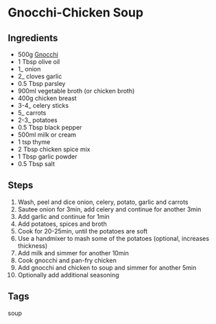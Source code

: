 # Gnocchi-Chicken Soup

## Ingredients

* 500g [Gnocchi](Gnocchi.html)
* 1 Tbsp olive oil
* 1_ onion
* 2_ cloves garlic
* 0.5 Tbsp parsley 
* 900ml vegetable broth (or chicken broth)
* 400g chicken breast
* 3-4_ celery sticks
* 5_ carrots
* 2-3_ potatoes
* 0.5 Tbsp black pepper
* 500ml milk or cream
* 1 tsp thyme
* 2 Tbsp chicken spice mix 
* 1 Tbsp garlic powder
* 0.5 Tbsp salt

## Steps

1. Wash, peel and dice onion, celery, potato, garlic and carrots
2. Sautee onion for 3min, add celery and continue for another 3min
3. Add garlic and continue for 1min
4. Add potatoes, spices and broth
5. Cook for 20-25min, until the potatoes are soft
6. Use a handmixer to mash some of the potatoes (optional, increases thickness)
7. Add milk and simmer for another 10min
8. Cook gnocchi and pan-fry chicken
9. Add gnocchi and chicken to soup and simmer for another 5min
10. Optionally add additional seasoning

## Tags
soup
